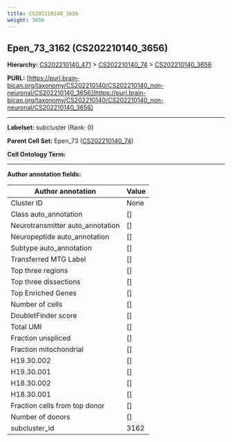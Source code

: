 ```yaml
---
title: CS202210140_3656
weight: 3656
---
```

## Epen_73_3162 (CS202210140_3656)
<b>Hierarchy: </b>
[CS202210140_471](../CS202210140_471) >
[CS202210140_74](../CS202210140_74) >
[CS202210140_3656](../CS202210140_3656)

**PURL:** [https://purl.brain-bican.org/taxonomy/CS202210140/CS202210140_non-neuronal/CS202210140_3656](https://purl.brain-bican.org/taxonomy/CS202210140/CS202210140_non-neuronal/CS202210140_3656)

---


**Labelset:** subcluster (Rank: 0)

**Parent Cell Set:** Epen_73 ([CS202210140_74](../CS202210140_74))



**Cell Ontology Term:** 

[MARKER GENES.]: #


---

[TRANSFERRED ANNOTATIONS.]: #


[AUTHOR ANNOTATION FIELDS.]: #


**Author annotation fields:**

| Author annotation | Value |
|-------------------|-------|
|Cluster ID|None|
|Class auto_annotation|[]|
|Neurotransmitter auto_annotation|[]|
|Neuropeptide auto_annotation|[]|
|Subtype auto_annotation|[]|
|Transferred MTG Label|[]|
|Top three regions|[]|
|Top three dissections|[]|
|Top Enriched Genes|[]|
|Number of cells|[]|
|DoubletFinder score|[]|
|Total UMI|[]|
|Fraction unspliced|[]|
|Fraction mitochondrial|[]|
|H19.30.002|[]|
|H19.30.001|[]|
|H18.30.002|[]|
|H18.30.001|[]|
|Fraction cells from top donor|[]|
|Number of donors|[]|
|subcluster_id|3162|
